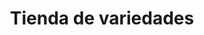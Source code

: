 ---
title: "Tienda de variedades"
url: /alpacoma/tienda-de-variedades-avenida-max-fernandez/
shop: Lebensmittel
---